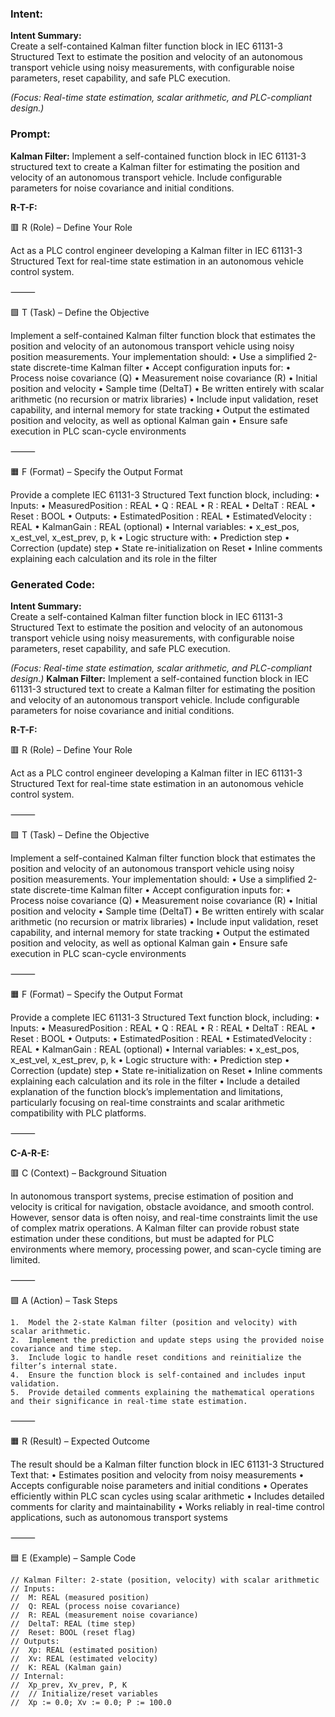 ### Intent:
**Intent Summary:**  
Create a self-contained Kalman filter function block in IEC 61131-3 Structured Text to estimate the position and velocity of an autonomous transport vehicle using noisy measurements, with configurable noise parameters, reset capability, and safe PLC execution.  

*(Focus: Real-time state estimation, scalar arithmetic, and PLC-compliant design.)*

### Prompt:
**Kalman Filter:**
Implement a self-contained function block in IEC 61131-3 structured text to create a Kalman filter for estimating the position and velocity of an autonomous transport vehicle. Include configurable parameters for noise covariance and initial conditions.

**R-T-F:**

🟥 R (Role) – Define Your Role

Act as a PLC control engineer developing a Kalman filter in IEC 61131-3 Structured Text for real-time state estimation in an autonomous vehicle control system.

⸻

🟩 T (Task) – Define the Objective

Implement a self-contained Kalman filter function block that estimates the position and velocity of an autonomous transport vehicle using noisy position measurements. Your implementation should:
	•	Use a simplified 2-state discrete-time Kalman filter
	•	Accept configuration inputs for:
	•	Process noise covariance (Q)
	•	Measurement noise covariance (R)
	•	Initial position and velocity
	•	Sample time (DeltaT)
	•	Be written entirely with scalar arithmetic (no recursion or matrix libraries)
	•	Include input validation, reset capability, and internal memory for state tracking
	•	Output the estimated position and velocity, as well as optional Kalman gain
	•	Ensure safe execution in PLC scan-cycle environments

⸻

🟧 F (Format) – Specify the Output Format

Provide a complete IEC 61131-3 Structured Text function block, including:
	•	Inputs:
	•	MeasuredPosition : REAL
	•	Q : REAL
	•	R : REAL
	•	DeltaT : REAL
	•	Reset : BOOL
	•	Outputs:
	•	EstimatedPosition : REAL
	•	EstimatedVelocity : REAL
	•	KalmanGain : REAL (optional)
	•	Internal variables:
	•	x_est_pos, x_est_vel, x_est_prev, p, k
	•	Logic structure with:
	•	Prediction step
	•	Correction (update) step
	•	State re-initialization on Reset
	•	Inline comments explaining each calculation and its role in the filter

### Generated Code:
**Intent Summary:**  
Create a self-contained Kalman filter function block in IEC 61131-3 Structured Text to estimate the position and velocity of an autonomous transport vehicle using noisy measurements, with configurable noise parameters, reset capability, and safe PLC execution.  

*(Focus: Real-time state estimation, scalar arithmetic, and PLC-compliant design.)*
**Kalman Filter:**
Implement a self-contained function block in IEC 61131-3 structured text to create a Kalman filter for estimating the position and velocity of an autonomous transport vehicle. Include configurable parameters for noise covariance and initial conditions.

**R-T-F:**

🟥 R (Role) – Define Your Role

Act as a PLC control engineer developing a Kalman filter in IEC 61131-3 Structured Text for real-time state estimation in an autonomous vehicle control system.

⸻

🟩 T (Task) – Define the Objective

Implement a self-contained Kalman filter function block that estimates the position and velocity of an autonomous transport vehicle using noisy position measurements. Your implementation should:
	•	Use a simplified 2-state discrete-time Kalman filter
	•	Accept configuration inputs for:
	•	Process noise covariance (Q)
	•	Measurement noise covariance (R)
	•	Initial position and velocity
	•	Sample time (DeltaT)
	•	Be written entirely with scalar arithmetic (no recursion or matrix libraries)
	•	Include input validation, reset capability, and internal memory for state tracking
	•	Output the estimated position and velocity, as well as optional Kalman gain
	•	Ensure safe execution in PLC scan-cycle environments

⸻

🟧 F (Format) – Specify the Output Format

Provide a complete IEC 61131-3 Structured Text function block, including:
	•	Inputs:
	•	MeasuredPosition : REAL
	•	Q : REAL
	•	R : REAL
	•	DeltaT : REAL
	•	Reset : BOOL
	•	Outputs:
	•	EstimatedPosition : REAL
	•	EstimatedVelocity : REAL
	•	KalmanGain : REAL (optional)
	•	Internal variables:
	•	x_est_pos, x_est_vel, x_est_prev, p, k
	•	Logic structure with:
	•	Prediction step
	•	Correction (update) step
	•	State re-initialization on Reset
	•	Inline comments explaining each calculation and its role in the filter
	•	Include a detailed explanation of the function block’s implementation and limitations, particularly focusing on real-time constraints and scalar arithmetic compatibility with PLC platforms.

⸻

**C-A-R-E:**

🟥 C (Context) – Background Situation

In autonomous transport systems, precise estimation of position and velocity is critical for navigation, obstacle avoidance, and smooth control. However, sensor data is often noisy, and real-time constraints limit the use of complex matrix operations. A Kalman filter can provide robust state estimation under these conditions, but must be adapted for PLC environments where memory, processing power, and scan-cycle timing are limited.

⸻

🟩 A (Action) – Task Steps

	1.	Model the 2-state Kalman filter (position and velocity) with scalar arithmetic.
	2.	Implement the prediction and update steps using the provided noise covariance and time step.
	3.	Include logic to handle reset conditions and reinitialize the filter’s internal state.
	4.	Ensure the function block is self-contained and includes input validation.
	5.	Provide detailed comments explaining the mathematical operations and their significance in real-time state estimation.

⸻

🟧 R (Result) – Expected Outcome

The result should be a Kalman filter function block in IEC 61131-3 Structured Text that:
	•	Estimates position and velocity from noisy measurements
	•	Accepts configurable noise parameters and initial conditions
	•	Operates efficiently within PLC scan cycles using scalar arithmetic
	•	Includes detailed comments for clarity and maintainability
	•	Works reliably in real-time control applications, such as autonomous transport systems

⸻

🟦 E (Example) – Sample Code

	// Kalman Filter: 2-state (position, velocity) with scalar arithmetic
	// Inputs:
	//	M: REAL (measured position)
	//	Q: REAL (process noise covariance)
	//	R: REAL (measurement noise covariance)
	//	DeltaT: REAL (time step)
	//	Reset: BOOL (reset flag)
	// Outputs:
	//	Xp: REAL (estimated position)
	//	Xv: REAL (estimated velocity)
	//	K: REAL (Kalman gain)
	// Internal:
	//	Xp_prev, Xv_prev, P, K
	//	// Initialize/reset variables
	//	Xp := 0.0; Xv := 0.0; P := 100.0
